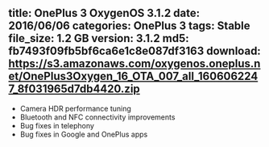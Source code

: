 title: OnePlus 3 OxygenOS 3.1.2
date: 2016/06/06
categories: OnePlus 3
tags: Stable
file_size: 1.2 GB
version: 3.1.2
md5: fb7493f09fb5bf6ca6e1c8e087df3163
download: https://s3.amazonaws.com/oxygenos.oneplus.net/OnePlus3Oxygen_16_OTA_007_all_1606062247_8f031965d7db4420.zip
---
* Camera HDR performance tuning
* Bluetooth and NFC connectivity improvements
* Bug fixes in telephony
* Bug fixes in Google and OnePlus apps
